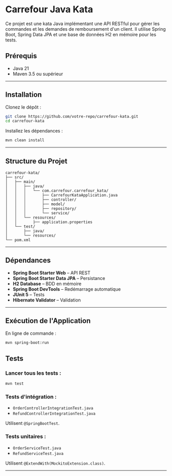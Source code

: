 # Carrefour Java Kata

Ce projet est une kata Java implémentant une API RESTful pour gérer les commandes et les demandes de remboursement d'un client. Il utilise Spring Boot, Spring Data JPA et une base de données H2 en mémoire pour les tests.


## Prérequis

- Java 21  
- Maven 3.5 ou supérieur

---

## Installation

Clonez le dépôt :

```bash
git clone https://github.com/votre-repo/carrefour-kata.git
cd carrefour-kata
```

Installez les dépendances :

```bash
mvn clean install
```

---

## Structure du Projet

```
carrefour-kata/
├── src/
│   ├── main/
│   │   ├── java/
│   │   │   └── com.carrefour.carrefour_kata/
│   │   │       ├── CarrefourKataApplication.java
│   │   │       ├── controller/
│   │   │       ├── model/
│   │   │       ├── repository/
│   │   │       └── service/
│   │   └── resources/
│   │       ├── application.properties
│   └── test/
│       ├── java/
│       └── resources/
└── pom.xml

```

---

## Dépendances

- **Spring Boot Starter Web** – API REST
- **Spring Boot Starter Data JPA** – Persistance
- **H2 Database** – BDD en mémoire
- **Spring Boot DevTools** – Redémarrage automatique
- **JUnit 5** – Tests
- **Hibernate Validator** – Validation

---


## Exécution de l'Application

En ligne de commande :

```bash
mvn spring-boot:run
```

## Tests

### Lancer tous les tests :

```bash
mvn test
```

### Tests d'intégration :

- `OrderControllerIntegrationTest.java`
- `RefundControllerIntegrationTest.java`

Utilisent `@SpringBootTest`.

### Tests unitaires :

- `OrderServiceTest.java`
- `RefundServiceTest.java`

Utilisent `@ExtendWith(MockitoExtension.class)`.

---
